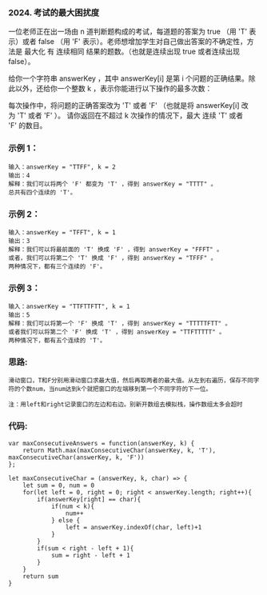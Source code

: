 ### 2024. 考试的最大困扰度
一位老师正在出一场由 n 道判断题构成的考试，每道题的答案为 true （用 'T' 表示）或者 false （用 'F' 表示）。老师想增加学生对自己做出答案的不确定性，方法是 最大化 有 连续相同 结果的题数。（也就是连续出现 true 或者连续出现 false）。

给你一个字符串 answerKey ，其中 answerKey[i] 是第 i 个问题的正确结果。除此以外，还给你一个整数 k ，表示你能进行以下操作的最多次数：

每次操作中，将问题的正确答案改为 'T' 或者 'F' （也就是将 answerKey[i] 改为 'T' 或者 'F' ）。
请你返回在不超过 k 次操作的情况下，最大 连续 'T' 或者 'F' 的数目。

### 示例 1：
    输入：answerKey = "TTFF", k = 2
    输出：4
    解释：我们可以将两个 'F' 都变为 'T' ，得到 answerKey = "TTTT" 。
    总共有四个连续的 'T'。

### 示例 2：
    输入：answerKey = "TFFT", k = 1
    输出：3
    解释：我们可以将最前面的 'T' 换成 'F' ，得到 answerKey = "FFFT" 。
    或者，我们可以将第二个 'T' 换成 'F' ，得到 answerKey = "TFFF" 。
    两种情况下，都有三个连续的 'F'。

### 示例 3：
    输入：answerKey = "TTFTTFTT", k = 1
    输出：5
    解释：我们可以将第一个 'F' 换成 'T' ，得到 answerKey = "TTTTTFTT" 。
    或者我们可以将第二个 'F' 换成 'T' ，得到 answerKey = "TTFTTTTT" 。
    两种情况下，都有五个连续的 'T'。

### 思路:
    滑动窗口，T和F分别用滑动窗口求最大值，然后再取两者的最大值。从左到右遍历，保存不同字符的个数num，当num达到k个就把窗口的左端移到第一个不同字符的下一位。
    
    注：用left和right记录窗口的左边和右边。别新开数组去模拟栈，操作数组太多会超时

### 代码:
    var maxConsecutiveAnswers = function(answerKey, k) {
        return Math.max(maxConsecutiveChar(answerKey, k, 'T'), maxConsecutiveChar(answerKey, k, 'F'))
    };

    let maxConsecutiveChar = (answerKey, k, char) => {
        let sum = 0, num = 0
        for(let left = 0, right = 0; right < answerKey.length; right++){
            if(answerKey[right] == char){
                if(num < k){
                    num++
                } else {
                    left = answerKey.indexOf(char, left)+1
                }
            }
            if(sum < right - left + 1){
                sum = right - left + 1
            }
        }
        return sum
    }
